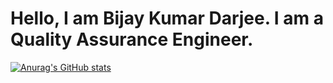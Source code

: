 # Hello, I am Bijay Kumar Darjee. I am a Quality Assurance Engineer.
[![Anurag's GitHub stats](https://github-readme-stats.vercel.app/api?username=bijaydarjee)](https://github.com/anuraghazra/github-readme-stats)
